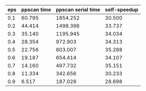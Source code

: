 eps | ppscan time | ppscan serial time | self-speedup 
--- | --- | --- | ---
0.1 | 60.795 | 1854.252 | 30.500
0.2 | 44.414 | 1498.396 | 33.737
0.3 | 35.140 | 1195.945 | 34.034
0.4 | 28.354 | 972.903 | 34.313
0.5 | 22.756 | 803.007 | 35.288
0.6 | 19.187 | 654.414 | 34.107
0.7 | 14.160 | 497.732 | 35.151
0.8 | 11.334 | 342.656 | 30.233
0.9 | 6.517 | 187.028 | 28.698

